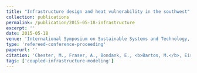 ```yaml
---
title: "Infrastructure design and heat vulnerability in the southwest"
collection: publications
permalink: /publication/2015-05-18-infrastructure
excerpt: ''
date: 2015-05-18
venue: 'International Symposium on Sustainable Systems and Technology, Dearborn, MI'
type: 'refereed-conference-proceeding'
paperurl: ''
citation: 'Chester, M., Fraser, A., Bondank, E., <b>Bartos, M.</b>, Eisenman, D., Pincetl, S., LeClair, H., Tseng, C., Nahlik, M., Sivaraman, D., English, P., & Seager, T. (2015). <i>Infrastructure design and heat vulnerability in the southwest</i>. International Symposium on Sustainable Systems and Technology, Dearborn, MI.'
tags: ['coupled-infrastructure-modeling']
---
```

